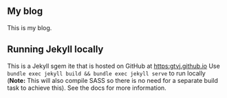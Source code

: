 ## My blog

This is my blog. 

## Running Jekyll locally

This is a Jekyll sgem ite that is hosted on GitHub at [https:gtvj.github.io](https:gtvj.github.io) Use `bundle exec jekyll build && bundle exec jekyll serve` to run locally (**Note:** This will also compile SASS so there is no need for a separate build task to achieve this). See the docs for more information.
